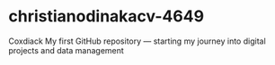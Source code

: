 # christianodinakacv-4649
Coxdiack
My first GitHub repository — starting my journey into digital projects and data management

